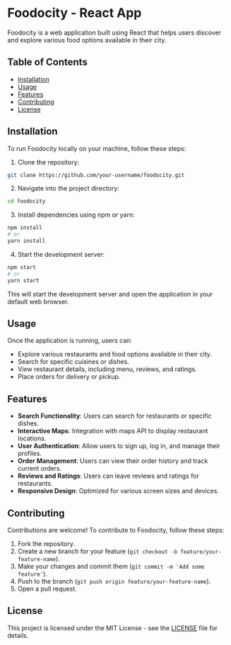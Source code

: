 # Foodocity - React App

Foodocity is a web application built using React that helps users discover and explore various food options available in their city.

## Table of Contents

- [Installation](#installation)
- [Usage](#usage)
- [Features](#features)
- [Contributing](#contributing)
- [License](#license)

## Installation

To run Foodocity locally on your machine, follow these steps:

1. Clone the repository:

```bash
git clone https://github.com/your-username/foodocity.git
```

2. Navigate into the project directory:

```bash
cd foodocity
```

3. Install dependencies using npm or yarn:

```bash
npm install
# or
yarn install
```

4. Start the development server:

```bash
npm start
# or
yarn start
```

This will start the development server and open the application in your default web browser.

## Usage

Once the application is running, users can:

- Explore various restaurants and food options available in their city.
- Search for specific cuisines or dishes.
- View restaurant details, including menu, reviews, and ratings.
- Place orders for delivery or pickup.

## Features

- **Search Functionality**: Users can search for restaurants or specific dishes.
- **Interactive Maps**: Integration with maps API to display restaurant locations.
- **User Authentication**: Allow users to sign up, log in, and manage their profiles.
- **Order Management**: Users can view their order history and track current orders.
- **Reviews and Ratings**: Users can leave reviews and ratings for restaurants.
- **Responsive Design**: Optimized for various screen sizes and devices.

## Contributing

Contributions are welcome! To contribute to Foodocity, follow these steps:

1. Fork the repository.
2. Create a new branch for your feature (`git checkout -b feature/your-feature-name`).
3. Make your changes and commit them (`git commit -m 'Add some feature'`).
4. Push to the branch (`git push origin feature/your-feature-name`).
5. Open a pull request.

## License

This project is licensed under the MIT License - see the [LICENSE](LICENSE) file for details.
